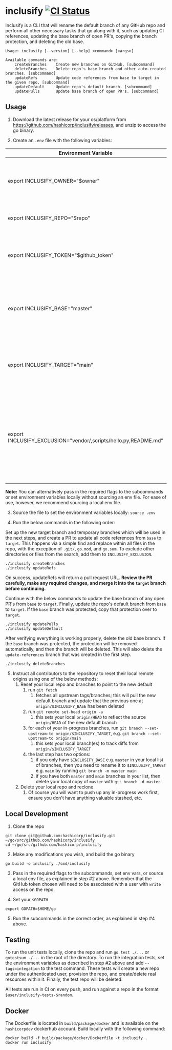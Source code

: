 # inclusify [![CI Status](https://circleci.com/gh/hashicorp/inclusify.svg?style=svg&circle-token=0ae7a4e49ff1f990f45536f92c62dab322f13113)](https://circleci.com/gh/hashicorp/inclusify/tree/master)

Inclusify is a CLI that will rename the default branch of any GitHub repo and perform all other necessary tasks that go along with it, such as updating CI references, updating the base branch of open PR's, copying the branch protection, and deleting the old base.

```
Usage: inclusify [--version] [--help] <command> [<args>]

Available commands are:
    createBranches    Create new branches on GitHub. [subcommand]
    deleteBranches    Delete repo's base branch and other auto-created branches. [subcommand]
    updateRefs        Update code references from base to target in the given repo. [subcommand]
    updateDefault     Update repo's default branch. [subcommand]
    updatePulls       Update base branch of open PR's. [subcommand]
```

## Usage

1. Download the latest release for your os/platform from https://github.com/hashicorp/inclusify/releases, and unzip to access the go binary.

2. Create an `.env` file with the following variables:

| Environment Variable                   | Explanation                                                                          |
|----------------------------------------|--------------------------------------------------------------------------------------|
| export INCLUSIFY_OWNER="$owner"        | REQUIRED: Name of the GitHub org or user account where the repo lives                |
| export INCLUSIFY_REPO="$repo"          | REQUIRED: Name of the repo to update                                                 |
| export INCLUSIFY_TOKEN="$github_token" | REQUIRED: GitHub personal access token with -rw permissions                          |
| export INCLUSIFY_BASE="master"         | OPTIONAL: Name of the current default branch for the repo. This defaults to "master" |
| export INCLUSIFY_TARGET="main"         | OPTIONAL: Name of the new target base branch for the repo. This defaults to "main"   |
| export INCLUSIFY_EXCLUSION="vendor/,scripts/hello.py,README.md" | OPTIONAL: Comma delimited list of directories or files to exclude from the find/replace. Paths should be relative to the root of the repo. |

**Note:** You can alternatively pass in the required flags to the subcommands or set environment variables locally without sourcing an env file. For ease of use, however, we recommend sourcing a local env file. 

3. Source the file to set the environment variables locally: `source .env` 

4. Run the below commands in the following order:

Set up the new target branch and temporary branches which will be used in the next steps, and create a PR to update all code references from `base` to `target`. This happens via a simple find and replace within all files in the repo, with the exception of `.git/`, `go.mod`, and `go.sum`. To exclude other directories or files from the search, add them to `INCLUSIFY_EXCLUSION`. 
```
./inclusify createBranches
./inclusify updateRefs
```

On success, updateRefs will return a pull request URL. **Review the PR carefully, make any required changes, and merge it into the `target` branch before continuing.** 

Continue with the below commands to update the base branch of any open PR's from `base` to `target`. Finally, update the repo's default branch from `base` to `target`. If the `base` branch was protected, copy that protection over to `target`. 
```
./inclusify updatePulls
./inclusify updateDefault
```

After verifying everything is working properly, delete the old base branch. If the `base` branch was protected, the protection will be removed automatically, and then the branch will be deleted. This will also delete the `update-references` branch that was created in the first step. 
```
./inclusify deleteBranches
```

5. Instruct all contributors to the repository to reset their local remote origins using one of the below methods:
    1. Reset your local repo and branches to point to the new default
        1. run `git fetch`
            1. fetches all upstream tags/branches; this will pull the new default branch and update that the previous one at `origin/$INCLUSIFY_BASE` has been deleted
        1. run `git remote set-head origin -a`
            1. this sets your local `origin/HEAD` to reflect the source `origin/HEAD` of the new default branch
        1. for each of your in-progress branches, run `git branch --set-upstream-to origin/$INCLUSIFY_TARGET`, e.g. `git branch --set-upstream-to origin/main`
            1. this sets your local branch(es) to track diffs from `origin/$INCLUSIFY_TARGET`
        1. the last step has two options:
            1. if you only have `$INCLUSIFY_BASE` e.g. `master` in your local list of branches, then you need to rename it to `$INCLUSIFY_TARGET` e.g. `main` by running `git branch -m master main`
            1. if you have both `master` and `main` branches in your list, then delete your local copy of `master` with `git branch -d master`
    1. Delete your local repo and reclone
        1. Of course you will want to push up any in-progress work first, ensure you don't have anything valuable stashed, etc.

## Local Development

1. Clone the repo
```
git clone git@github.com:hashicorp/inclusify.git ~/go/src/github.com/hashicorp/inclusify
cd ~/go/src/github.com/hashicorp/inclusify
```

2. Make any modifications you wish, and build the go binary
```
go build -o inclusify ./cmd/inclusify
```

3. Pass in the required flags to the subcommands, set env vars, or source a local env file, as explained in step #2 above. Remember that the GitHub token chosen will need to be associated with a user with `write` access on the repo.

4. Set your `$GOPATH`
```
export GOPATH=$HOME/go
```

5. Run the subcommands in the correct order, as explained in step #4 above. 

## Testing

To run the unit tests locally, clone the repo and run `go test ./...` or `gotestsum ./...` in the root of the directory. To run the integration tests, set the environment variables as described in step #2 above and add `--tags=integation` to the test command. These tests will create a new repo under the authenticated user, provision the repo, and create/delete real resources within it. Finally, the test repo will be deleted. 

All tests are run in CI on every push, and run against a repo in the format `$user/inclusify-tests-$random`.

## Docker

The Dockerfile is located in `build/package/docker` and is available on the `hashicorpdev` dockerhub account. Build locally with the following command:

```
docker build -f build/package/docker/Dockerfile -t inclusify .
docker run inclusify
```
